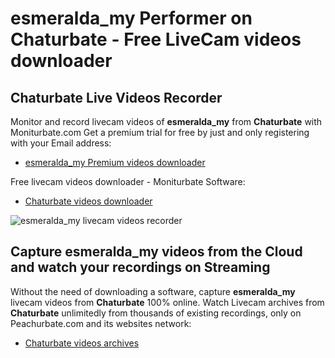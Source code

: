 # esmeralda_my Performer on Chaturbate - Free LiveCam videos downloader

## Chaturbate Live Videos Recorder

Monitor and record livecam videos of **esmeralda_my** from **Chaturbate** with Moniturbate.com
Get a premium trial for free by just and only registering with your Email address:
* [esmeralda_my Premium videos downloader](https://moniturbate.com/request-demo-licence-key.html)

Free livecam videos downloader - Moniturbate Software:
* [Chaturbate videos downloader](https://moniturbate.com/moniturbate-download-software.html)

![esmeralda_my livecam videos recorder](https://peachurnet.com/templates/moniturbate-software.png)


## Capture esmeralda_my videos from the Cloud and watch your recordings on Streaming

Without the need of downloading a software, capture **esmeralda_my** livecam videos from **Chaturbate** 100% online.
Watch Livecam archives from **Chaturbate** unlimitedly from thousands of existing recordings, only on Peachurbate.com and its websites network:
* [Chaturbate videos archives](https://peachurnet.com/)
